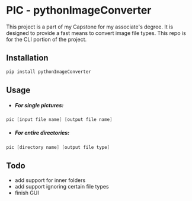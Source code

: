 # PIC - pythonImageConverter
This project is a part of my Capstone for my associate's degree. It is designed to provide a fast means to convert image file types. This repo is for the CLI portion of the project.

## Installation

```powershell
pip install pythonImageConverter
```

## Usage

* ##### For single pictures:

```powershell
pic [input file name] [output file name]
```

* ##### For entire directories:

```powershell
pic [directory name] [output file type]
```

## Todo

* add support for inner folders
* add support ignoring certain file types
* finish GUI 
